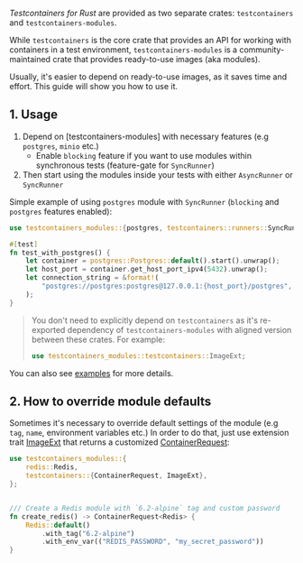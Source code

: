 _Testcontainers for Rust_ are provided as two separate crates: `testcontainers` and `testcontainers-modules`.

While `testcontainers` is the core crate that provides an API for working with containers in a test environment,
`testcontainers-modules` is a community-maintained crate that provides ready-to-use images (aka modules).

Usually, it's easier to depend on ready-to-use images, as it saves time and effort.
This guide will show you how to use it.

## 1. Usage

1. Depend on [testcontainers-modules] with necessary features (e.g `postgres`, `minio` etc.)
    - Enable `blocking` feature if you want to use modules
      within synchronous tests (feature-gate for `SyncRunner`)
2. Then start using the modules inside your tests with either `AsyncRunner` or `SyncRunner`

Simple example of using `postgres` module with `SyncRunner` (`blocking` and `postgres` features enabled):

```rust
use testcontainers_modules::{postgres, testcontainers::runners::SyncRunner};

#[test]
fn test_with_postgres() {
    let container = postgres::Postgres::default().start().unwrap();
    let host_port = container.get_host_port_ipv4(5432).unwrap();
    let connection_string = &format!(
        "postgres://postgres:postgres@127.0.0.1:{host_port}/postgres",
    );
}
```

> You don't need to explicitly depend on `testcontainers` as it's re-exported dependency
> of `testcontainers-modules` with aligned version between these crates.
> For example:
>
>```rust
>use testcontainers_modules::testcontainers::ImageExt;
>```

You can also see [examples](https://github.com/testcontainers/testcontainers-rs-modules-community/tree/main/examples)
for more details.

## 2. How to override module defaults

Sometimes it's necessary to override default settings of the module (e.g `tag`, `name`, environment variables etc.)
In order to do that, just use extension trait [ImageExt](https://docs.rs/testcontainers/latest/testcontainers/core/trait.ImageExt.html)
that returns a customized [ContainerRequest](https://docs.rs/testcontainers/latest/testcontainers/core/struct.ContainerRequest.html):

```rust
use testcontainers_modules::{
    redis::Redis,
    testcontainers::{ContainerRequest, ImageExt},
};


/// Create a Redis module with `6.2-alpine` tag and custom password
fn create_redis() -> ContainerRequest<Redis> {
    Redis::default()
        .with_tag("6.2-alpine")
        .with_env_var(("REDIS_PASSWORD", "my_secret_password"))
}
```
